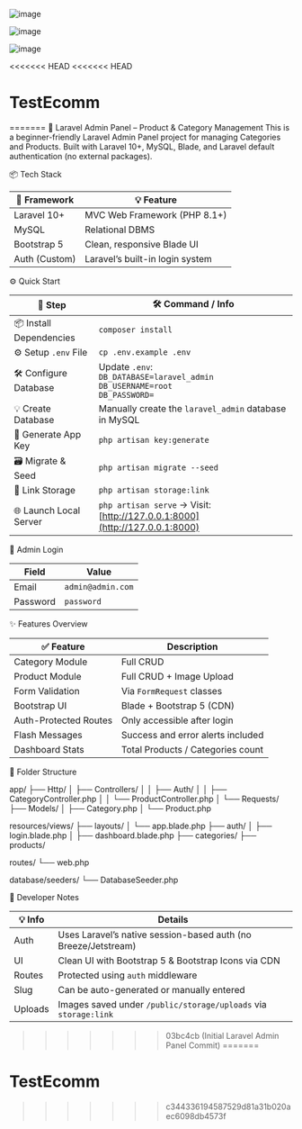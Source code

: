 ![image](https://github.com/user-attachments/assets/18950a4a-814b-4b2a-a5c0-36adf112f825)

![image](https://github.com/user-attachments/assets/b149520e-8bb4-43b0-9117-6090ee4678dc)


![image](https://github.com/user-attachments/assets/03037ac8-fa99-49c7-aad8-eb3a13cf4783)


<<<<<<< HEAD
<<<<<<< HEAD
# TestEcomm
=======
🛒 Laravel Admin Panel – Product & Category Management
This is a beginner-friendly Laravel Admin Panel project for managing Categories and Products.
Built with Laravel 10+, MySQL, Blade, and Laravel default authentication (no external packages).

📦 Tech Stack

| 🔧 Framework  | 💡 Feature                      |
| ------------- | ------------------------------- |
| Laravel 10+   | MVC Web Framework (PHP 8.1+)    |
| MySQL         | Relational DBMS                 |
| Bootstrap 5   | Clean, responsive Blade UI      |
| Auth (Custom) | Laravel’s built-in login system |


⚙️ Quick Start

| 🧩 Step                 | 🛠️ Command / Info                                                                    |
| ----------------------- | ------------------------------------------------------------------------------------- |
| 📦 Install Dependencies | `composer install`                                                                    |
| ⚙️ Setup `.env` File    | `cp .env.example .env`                                                                |
| 🛠️ Configure Database  | Update `.env`:<br>`DB_DATABASE=laravel_admin`<br>`DB_USERNAME=root`<br>`DB_PASSWORD=` |
| 💡 Create Database      | Manually create the `laravel_admin` database in MySQL                                 |
| 🔑 Generate App Key     | `php artisan key:generate`                                                            |
| 🗃️ Migrate & Seed      | `php artisan migrate --seed`                                                          |
| 🔗 Link Storage         | `php artisan storage:link`                                                            |
| 🌐 Launch Local Server  | `php artisan serve` → Visit: [http://127.0.0.1:8000](http://127.0.0.1:8000)           |




🔐 Admin Login

| Field    | Value             |
| -------- | ----------------- |
| Email    | `admin@admin.com` |
| Password | `password`        |



✨ Features Overview

| ✅ Feature             | Description                       |
| --------------------- | --------------------------------- |
| Category Module       | Full CRUD                         |
| Product Module        | Full CRUD + Image Upload          |
| Form Validation       | Via `FormRequest` classes         |
| Bootstrap UI          | Blade + Bootstrap 5 (CDN)         |
| Auth-Protected Routes | Only accessible after login       |
| Flash Messages        | Success and error alerts included |
| Dashboard Stats       | Total Products / Categories count |



🧾 Folder Structure

app/
├── Http/
│   ├── Controllers/
│   │   ├── Auth/
│   │   ├── CategoryController.php
│   │   └── ProductController.php
│   └── Requests/
├── Models/
│   ├── Category.php
│   └── Product.php

resources/views/
├── layouts/
│   └── app.blade.php
├── auth/
│   ├── login.blade.php
│ 
├── dashboard.blade.php
├── categories/
├── products/

routes/
└── web.php

database/seeders/
└── DatabaseSeeder.php


🧠 Developer Notes

| 💡 Info | Details                                                         |
| ------- | --------------------------------------------------------------- |
| Auth    | Uses Laravel’s native session-based auth (no Breeze/Jetstream)  |
| UI      | Clean UI with Bootstrap 5 & Bootstrap Icons via CDN             |
| Routes  | Protected using `auth` middleware                               |
| Slug    | Can be auto-generated or manually entered                       |
| Uploads | Images saved under `/public/storage/uploads` via `storage:link` |
>>>>>>> 03bc4cb (Initial Laravel Admin Panel Commit)
=======
# TestEcomm
>>>>>>> c344336194587529d81a31b020aec6098db4573f
